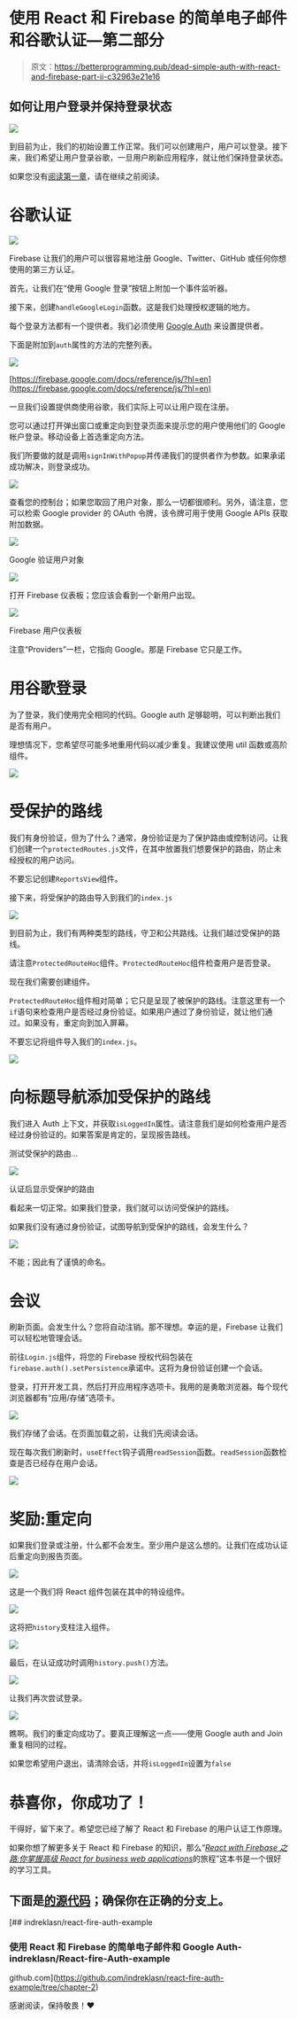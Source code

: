 # 使用 React 和 Firebase 的简单电子邮件和谷歌认证—第二部分

> 原文：<https://betterprogramming.pub/dead-simple-auth-with-react-and-firebase-part-ii-c32963e21e16>

## 如何让用户登录并保持登录状态

![](img/cb42158e1eca09e653dd656341bf806c.png)

到目前为止，我们的初始设置工作正常。我们可以创建用户，用户可以登录。接下来，我们希望让用户登录谷歌，一旦用户刷新应用程序，就让他们保持登录状态。

如果您没有[阅读第一章](https://medium.com/@indreklasn/dead-simple-auth-with-react-and-firebase-592e40ff43c5)，请在继续之前阅读。

# 谷歌认证

![](img/f485e212481cadbe65ee67a28fa1b01f.png)

Firebase 让我们的用户可以很容易地注册 Google、Twitter、GitHub 或任何你想使用的第三方认证。

首先，让我们在“使用 Google 登录”按钮上附加一个事件监听器。

接下来，创建`handleGoogleLogin`函数。这是我们处理授权逻辑的地方。

每个登录方法都有一个提供者。我们必须使用 [Google Auth](https://firebase.google.com/docs/reference/js/firebase.auth.GoogleAuthProvider.html) 来设置提供者。

下面是附加到`auth`属性的方法的完整列表。

![](img/df5d60110b32d7eaf1734ead86ff2663.png)

[https://firebase.google.com/docs/reference/js/?hl=en](https://firebase.google.com/docs/reference/js/?hl=en)

一旦我们设置提供商使用谷歌，我们实际上可以让用户现在注册。

您可以通过打开弹出窗口或重定向到登录页面来提示您的用户使用他们的 Google 帐户登录。移动设备上首选重定向方法。

我们所要做的就是调用`signInWithPopup`并传递我们的提供者作为参数。如果承诺成功解决，则登录成功。

![](img/977eef8a1aed24ccbb5b8866f85ba5ff.png)

查看您的控制台；如果您取回了用户对象，那么一切都很顺利。另外，请注意，您可以检索 Google provider 的 OAuth 令牌，该令牌可用于使用 Google APIs 获取附加数据。

![](img/9c8424057f865b0767af0747dbd05732.png)

Google 验证用户对象

![](img/ca95d8fc7649202b3a0a06ef88a3f212.png)

打开 Firebase 仪表板；您应该会看到一个新用户出现。

![](img/7e21cc90aae9382a4aa3b5680020f88b.png)

Firebase 用户仪表板

注意“Providers”一栏，它指向 Google。那是 Firebase 它只是工作。

# 用谷歌登录

为了登录，我们使用完全相同的代码。Google auth 足够聪明，可以判断出我们是否有用户。

理想情况下，您希望尽可能多地重用代码以减少重复。我建议使用 util 函数或高阶组件。

![](img/23e0c93155557a7f3174c08800533a11.png)

# 受保护的路线

我们有身份验证，但为了什么？通常，身份验证是为了保护路由或控制访问。让我们创建一个`protectedRoutes.js`文件，在其中放置我们想要保护的路由，防止未经授权的用户访问。

不要忘记创建`ReportsView`组件。

接下来，将受保护的路由导入到我们的`index.js`

![](img/2638a8ab1131f2ee1829d13b254935f3.png)

到目前为止，我们有两种类型的路线，守卫和公共路线。让我们越过受保护的路线。

请注意`ProtectedRouteHoc`组件。`ProtectedRouteHoc`组件检查用户是否登录。

现在我们需要创建组件。

`ProtectedRouteHoc`组件相对简单；它只是呈现了被保护的路线。注意这里有一个`if`语句来检查用户是否经过身份验证。如果用户通过了身份验证，就让他们通过。如果没有，重定向到加入屏幕。

不要忘记将组件导入我们的`index.js`。

![](img/3fd6beb2da88c6f860fd97e5c2c6e41d.png)

# 向标题导航添加受保护的路线

我们进入 Auth 上下文，并获取`isLoggedIn`属性。请注意我们是如何检查用户是否经过身份验证的。如果答案是肯定的，呈现报告路线。

测试受保护的路由…

![](img/2b19a121908c6b81f41ada9c02ea8189.png)

认证后显示受保护的路由

看起来一切正常。如果我们登录，我们就可以访问受保护的路线。

如果我们没有通过身份验证，试图导航到受保护的路线，会发生什么？

![](img/0b70ef36aa94eb7089a7099f7e94bccb.png)

不能；因此有了谨慎的命名。

# 会议

刷新页面。会发生什么？您将自动注销。那不理想。幸运的是，Firebase 让我们可以轻松地管理会话。

前往`Login.js`组件，将您的 Firebase 授权代码包装在`firebase.auth().setPersistence`承诺中。这将为身份验证创建一个会话。

登录，打开开发工具，然后打开应用程序选项卡。我用的是勇敢浏览器。每个现代浏览器都有“应用/存储”选项卡。

![](img/03e413f4438911d2cae6eb57d4f01251.png)

我们存储了会话。在页面加载之前，让我们先阅读会话。

现在每次我们刷新时，`useEffect`钩子调用`readSession`函数。`readSession`函数检查是否已经存在用户会话。

![](img/270b02bf2abab17766f7e3e36f3564b0.png)

# 奖励:重定向

如果我们登录或注册，什么都不会发生。至少用户是这么想的。让我们在成功认证后重定向到报告页面。

![](img/9374951061e995e9626ad617942f71ee.png)

这是一个我们将 React 组件包装在其中的特设组件。

![](img/44ffe8c2a233b67f91fcd83eae471fcb.png)

这将把`history`支柱注入组件。

![](img/9667ba4ee3937e019d10117c78358775.png)

最后，在认证成功时调用`history.push()`方法。

![](img/77fa1cd9fa7b6e8bb46c9e678b2d5ef6.png)

让我们再次尝试登录。

![](img/b882a147f92883ac1dc78242374e5770.png)

瞧啊。我们的重定向成功了。要真正理解这一点——使用 Google auth and Join 重复相同的过程。

如果您希望用户退出，请清除会话，并将`isLoggedIn`设置为`false`

# 恭喜你，你成功了！

干得好，留下来了。希望您已经了解了 React 和 Firebase 的用户认证工作原理。

如果你想了解更多关于 React 和 Firebase 的知识，那么“[*React with Firebase 之路:你掌握高级 React for business web applications*](https://amzn.to/2STie7h)的旅程”这本书是一个很好的学习工具。

## 下面是[的源代码](https://github.com/indreklasn/react-fire-auth-example/tree/chapter-2)；确保你在正确的分支上。

[](https://github.com/indreklasn/react-fire-auth-example/tree/chapter-2) [## indreklasn/react-fire-auth-example

### 使用 React 和 Firebase 的简单电子邮件和 Google Auth-indreklasn/React-fire-Auth-example

github.com](https://github.com/indreklasn/react-fire-auth-example/tree/chapter-2) 

感谢阅读，保持敬畏！❤